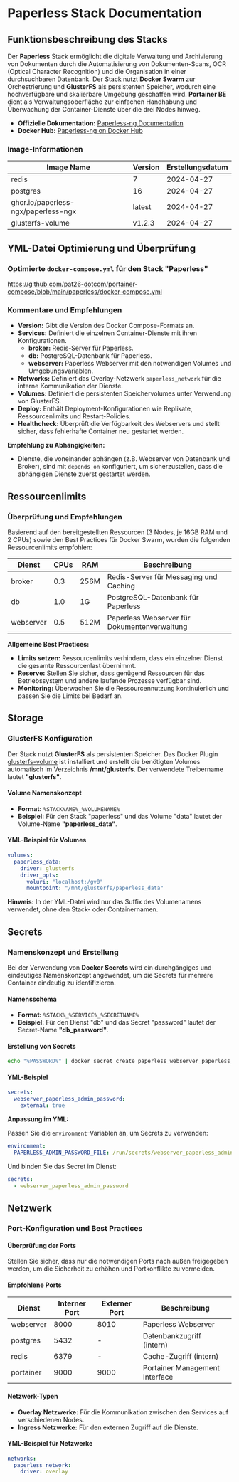# Paperless Stack Documentation

## Funktionsbeschreibung des Stacks

Der **Paperless** Stack ermöglicht die digitale Verwaltung und Archivierung von Dokumenten durch die Automatisierung von Dokumenten-Scans, OCR (Optical Character Recognition) und die Organisation in einer durchsuchbaren Datenbank. Der Stack nutzt **Docker Swarm** zur Orchestrierung und **GlusterFS** als persistenten Speicher, wodurch eine hochverfügbare und skalierbare Umgebung geschaffen wird. **Portainer BE** dient als Verwaltungsoberfläche zur einfachen Handhabung und Überwachung der Container-Dienste über die drei Nodes hinweg.

- **Offizielle Dokumentation:** [Paperless-ng Documentation](https://paperless-ngx.readthedocs.io/)
- **Docker Hub:** [Paperless-ng on Docker Hub](https://hub.docker.com/r/paperlessngx/paperless-ngx)

### Image-Informationen

| Image Name                     | Version | Erstellungsdatum |
|--------------------------------|---------|-------------------|
| redis                          | 7       | 2024-04-27        |
| postgres                       | 16      | 2024-04-27        |
| ghcr.io/paperless-ngx/paperless-ngx | latest  | 2024-04-27        |
| glusterfs-volume               | v1.2.3  | 2024-04-27        |

## YML-Datei Optimierung und Überprüfung

### Optimierte `docker-compose.yml` für den Stack "Paperless"

<https://github.com/pat26-dotcom/portainer-compose/blob/main/paperless/docker-compose.yml>

### Kommentare und Empfehlungen

- **Version:** Gibt die Version des Docker Compose-Formats an.
- **Services:** Definiert die einzelnen Container-Dienste mit ihren Konfigurationen.
  - **broker:** Redis-Server für Paperless.
  - **db:** PostgreSQL-Datenbank für Paperless.
  - **webserver:** Paperless Webserver mit den notwendigen Volumes und Umgebungsvariablen.
- **Networks:** Definiert das Overlay-Netzwerk `paperless_network` für die interne Kommunikation der Dienste.
- **Volumes:** Definiert die persistenten Speichervolumes unter Verwendung von GlusterFS.
- **Deploy:** Enthält Deployment-Konfigurationen wie Replikate, Ressourcenlimits und Restart-Policies.
- **Healthcheck:** Überprüft die Verfügbarkeit des Webservers und stellt sicher, dass fehlerhafte Container neu gestartet werden.

**Empfehlung zu Abhängigkeiten:**

- Dienste, die voneinander abhängen (z.B. Webserver von Datenbank und Broker), sind mit `depends_on` konfiguriert, um sicherzustellen, dass die abhängigen Dienste zuerst gestartet werden.

## Ressourcenlimits

### Überprüfung und Empfehlungen

Basierend auf den bereitgestellten Ressourcen (3 Nodes, je 16GB RAM und 2 CPUs) sowie den Best Practices für Docker Swarm, wurden die folgenden Ressourcenlimits empfohlen:

| Dienst    | CPUs  | RAM   | Beschreibung                                 |
|-----------|-------|-------|----------------------------------------------|
| broker    | 0.3   | 256M  | Redis-Server für Messaging und Caching       |
| db        | 1.0   | 1G    | PostgreSQL-Datenbank für Paperless           |
| webserver | 0.5   | 512M  | Paperless Webserver für Dokumentenverwaltung |

**Allgemeine Best Practices:**

- **Limits setzen:** Ressourcenlimits verhindern, dass ein einzelner Dienst die gesamte Ressourcenlast übernimmt.
- **Reserve:** Stellen Sie sicher, dass genügend Ressourcen für das Betriebssystem und andere laufende Prozesse verfügbar sind.
- **Monitoring:** Überwachen Sie die Ressourcennutzung kontinuierlich und passen Sie die Limits bei Bedarf an.

## Storage

### GlusterFS Konfiguration

Der Stack nutzt **GlusterFS** als persistenten Speicher. Das Docker Plugin [glusterfs-volume](https://github.com/chrisbecke/glusterfs-volume) ist installiert und erstellt die benötigten Volumes automatisch im Verzeichnis **/mnt/glusterfs**. Der verwendete Treibername lautet **"glusterfs"**.

#### Volume Namenskonzept

- **Format:** `%STACKNAME%_%VOLUMENAME%`
- **Beispiel:** Für den Stack "paperless" und das Volume "data" lautet der Volume-Name **"paperless_data"**.

#### YML-Beispiel für Volumes

```yaml
volumes:
  paperless_data:
    driver: glusterfs
    driver_opts:
      voluri: "localhost:/gv0"
      mountpoint: "/mnt/glusterfs/paperless_data"
```

**Hinweis:** In der YML-Datei wird nur das Suffix des Volumenamens verwendet, ohne den Stack- oder Containernamen.

## Secrets

### Namenskonzept und Erstellung

Bei der Verwendung von **Docker Secrets** wird ein durchgängiges und eindeutiges Namenskonzept angewendet, um die Secrets für mehrere Container eindeutig zu identifizieren.

#### Namensschema

- **Format:** `%STACK%_%SERVICE%_%SECRETNAME%`
- **Beispiel:** Für den Dienst "db" und das Secret "password" lautet der Secret-Name **"db_password"**.

#### Erstellung von Secrets

```bash
echo "%PASSWORD%" | docker secret create paperless_webserver_paperless_admin_password -
```

#### YML-Beispiel

```yaml
secrets:
  webserver_paperless_admin_password:
    external: true
```

**Anpassung im YML:**

Passen Sie die `environment`-Variablen an, um Secrets zu verwenden:

```yaml
environment:
  PAPERLESS_ADMIN_PASSWORD_FILE: /run/secrets/webserver_paperless_admin_password
```

Und binden Sie das Secret im Dienst:

```yaml
secrets:
  - webserver_paperless_admin_password
```

## Netzwerk

### Port-Konfiguration und Best Practices

#### Überprüfung der Ports

Stellen Sie sicher, dass nur die notwendigen Ports nach außen freigegeben werden, um die Sicherheit zu erhöhen und Portkonflikte zu vermeiden.

#### Empfohlene Ports

| Dienst     | Interner Port | Externer Port | Beschreibung                      |
|------------|---------------|---------------|-----------------------------------|
| webserver  | 8000          | 8010          | Paperless Webserver               |
| postgres   | 5432          | -             | Datenbankzugriff (intern)         |
| redis      | 6379          | -             | Cache-Zugriff (intern)            |
| portainer  | 9000          | 9000          | Portainer Management Interface    |

#### Netzwerk-Typen

- **Overlay Netzwerke:** Für die Kommunikation zwischen den Services auf verschiedenen Nodes.
- **Ingress Netzwerke:** Für den externen Zugriff auf die Dienste.

#### YML-Beispiel für Netzwerke

```yaml
networks:
  paperless_network:
    driver: overlay
```
